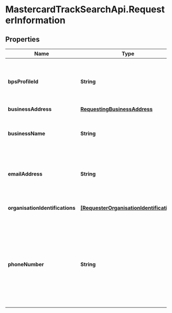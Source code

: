 # MastercardTrackSearchApi.RequesterInformation

## Properties

Name | Type | Description | Notes
------------ | ------------- | ------------- | -------------
**bpsProfileId** | **String** | Requesting Entity&#39;s Name Track BPS ID. Alphanumeric characters allowed. | [optional] 
**businessAddress** | [**RequestingBusinessAddress**](RequestingBusinessAddress.md) |  | [optional] 
**businessName** | **String** | Requesting Entity&#39;s Name. Alphanumeric characters allowed. | [optional] 
**emailAddress** | **String** | Requesting Entity&#39;s Email Address. Alphanumeric characters allowed. | [optional] 
**organisationIdentifications** | [**[RequesterOrganisationIdentification]**](RequesterOrganisationIdentification.md) | Requesting Entity&#39;s organization identification. | [optional] 
**phoneNumber** | **String** | Requesting Entity&#39;s Phone Number. Alphanumeric characters allowed as well  as plus signs, spaces, parenthesis, hyphens, and periods. | [optional] 


